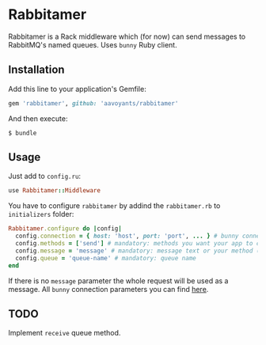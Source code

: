 # Rabbitamer

Rabbitamer is a Rack middleware which (for now) can send messages to RabbitMQ's named queues. Uses `bunny` Ruby client.

## Installation

Add this line to your application's Gemfile:

```ruby
gem 'rabbitamer', github: 'aavoyants/rabbitamer'
```

And then execute:

    $ bundle

## Usage

Just add to `config.ru`:

```ruby
use Rabbitamer::Middleware
```

You have to configure `rabbitamer` by addind the `rabbitamer.rb` to `initializers` folder:

```ruby
Rabbitamer.configure do |config|
  config.connection = { host: 'host', port: 'port', ... } # bunny connections settings, optional
  config.methods = ['send'] # mandatory: methods you want your app to call (also responds to 'receive', not implemented yet)
  config.message = 'message' # mandatory: message text or your method (or proc) returning the message text
  config.queue = 'queue-name' # mandatory: queue name
end
```

If there is no `message` parameter the whole request will be used as a message.
All `bunny` connection parameters you can find [here](http://rubybunny.info/articles/connecting.html#using_a_map_of_parameters).

## TODO

Implement `receive` queue method.
